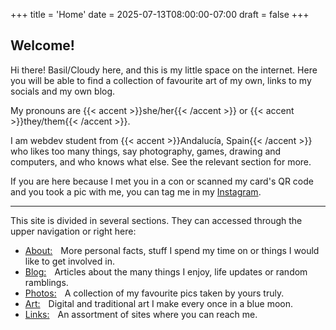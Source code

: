 +++
title = 'Home'
date = 2025-07-13T08:00:00-07:00
draft = false
+++

## Welcome!

Hi there! Basil/Cloudy here, and this is my little space on the internet. Here you will be able to find a collection of favourite art of my own, links to my socials and my own blog.

My pronouns are {{< accent >}}she/her{{< /accent >}} or {{< accent >}}they/them{{< /accent >}}.

I am webdev student from {{< accent >}}Andalucía, Spain{{< /accent >}} who likes too many things, say photography, games, drawing and computers, and who knows what else. See the relevant section for more.

If you are here because I met you in a con or scanned my card's QR code and you took a pic with me, you can tag me in my [Instagram](https://www.instagram.com/cloudylnside/).

---

This site is divided in several sections. They can accessed through the upper navigation or right here:

-   [About:](/about)  More personal facts, stuff I spend my time on or things I would like to get involved in.
-   [Blog:](/blog)  Articles about the many things I enjoy, life updates or random ramblings.
-   [Photos:](/photos)  A collection of my favourite pics taken by yours truly.
-   [Art:](/art)  Digital and traditional art I make every once in a blue moon.
-   [Links:](/links)  An assortment of sites where you can reach me.
